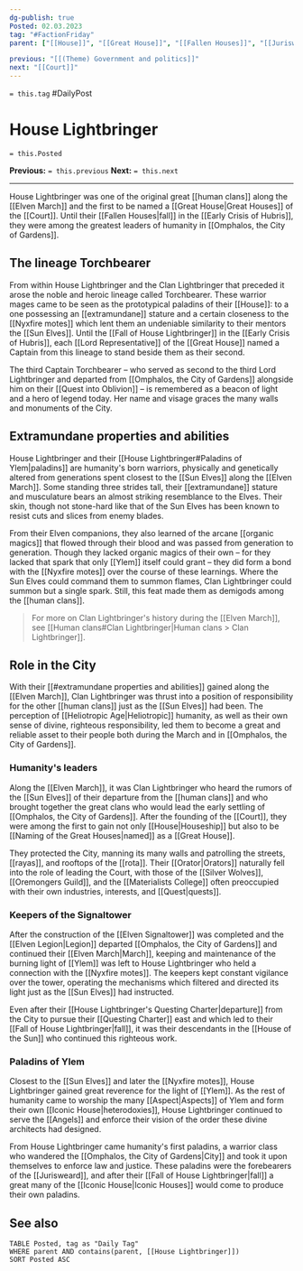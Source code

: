 ```yaml
---
dg-publish: true
Posted: 02.03.2023
tag: "#FactionFriday"
parent: ["[[House]]", "[[Great House]]", "[[Fallen Houses]]", "[[Jurisweard]]"]

previous: "[[(Theme) Government and politics]]"
next: "[[Court]]"
---
```

`= this.tag` #DailyPost
# House Lightbringer
`= this.Posted`

**Previous:** `= this.previous`
**Next:** `= this.next`

---

House Lightbringer was one of the original great [[human clans]] along the [[Elven March]] and the first to be named a [[Great House|Great Houses]] of the [[Court]]. Until their [[Fallen Houses|fall]] in the [[Early Crisis of Hubris]], they were among the greatest leaders of humanity in [[Omphalos, the City of Gardens]].

## The lineage Torchbearer

From within House Lightbringer and the Clan Lightbringer that preceded it arose the noble and heroic lineage called Torchbearer. These warrior mages came to be seen as the prototypical paladins of their [[House]]: to a one possessing an [[extramundane]] stature and a certain closeness to the [[Nyxfire motes]] which lent them an undeniable similarity to their mentors the [[Sun Elves]]. Until the [[Fall of House Lightbringer]] in the [[Early Crisis of Hubris]], each [[Lord Representative]] of the [[Great House]] named a Captain from this lineage to stand beside them as their second.

The third Captain Torchbearer – who served as second to the third Lord Lightbringer and departed from [[Omphalos, the City of Gardens]] alongside him on their [[Quest into Oblivion]] – is remembered as a beacon of light and a hero of legend today. Her name and visage graces the many walls and monuments of the City.

## Extramundane properties and abilities

House Lightbringer and their [[House Lightbringer#Paladins of Ylem|paladins]] are humanity's born warriors, physically and genetically altered from generations spent closest to the [[Sun Elves]] along the [[Elven March]]. Some standing three strides tall, their [[extramundane]] stature and musculature bears an almost striking resemblance to the Elves. Their skin, though not stone-hard like that of the Sun Elves has been known to resist cuts and slices from enemy blades.

From their Elven companions, they also learned of the arcane [[organic magics]] that flowed through their blood and was passed from generation to generation. Though they lacked organic magics of their own – for they lacked that spark that only [[Ylem]] itself could grant – they did form a bond with the [[Nyxfire motes]] over the course of these learnings. Where the Sun Elves could command them to summon flames, Clan Lightbringer could summon but a single spark. Still, this feat made them as demigods among the [[human clans]].

> For more on Clan Lightbringer's history during the [[Elven March]], see [[Human clans#Clan Lightbringer|Human clans > Clan Lightbringer]].

## Role in the City

With their [[#extramundane properties and abilities]] gained along the [[Elven March]], Clan Lightbringer was thrust into a position of responsibility for the other [[human clans]] just as the [[Sun Elves]] had been. The perception of [[Heliotropic Age|Heliotropic]] humanity, as well as their own sense of divine, righteous responsibility, led them to become a great and reliable asset to their people both during the March and in [[Omphalos, the City of Gardens]].

### Humanity's leaders

Along the [[Elven March]], it was Clan Lightbringer who heard the rumors of the [[Sun Elves]] of their departure from the [[human clans]] and who brought together the great clans who would lead the early settling of [[Omphalos, the City of Gardens]]. After the founding of the [[Court]], they were among the first to gain not only [[House|Houseship]] but also to be [[Naming of the Great Houses|named]] as a [[Great House]].

They protected the City, manning its many walls and patrolling the streets, [[rayas]], and rooftops of the [[rota]]. Their [[Orator|Orators]] naturally fell into the role of leading the Court, with those of the [[Silver Wolves]], [[Oremongers Guild]], and the [[Materialists College]] often preoccupied with their own industries, interests, and [[Quest|quests]].

### Keepers of the Signaltower

After the construction of the [[Elven Signaltower]] was completed and the [[Elven Legion|Legion]] departed [[Omphalos, the City of Gardens]] and continued their [[Elven March|March]], keeping and maintenance of the burning light of [[Ylem]] was left to House Lightbringer who held a connection with the [[Nyxfire motes]]. The keepers kept constant vigilance over the tower, operating the mechanisms which filtered and directed its light just as the [[Sun Elves]] had instructed.

Even after their [[House Lightbringer's Questing Charter|departure]] from the City to pursue their [[Questing Charter]] east and which led to their [[Fall of House Lightbringer|fall]], it was their descendants in the [[House of the Sun]] who continued this righteous work.

### Paladins of Ylem

Closest to the [[Sun Elves]] and later the [[Nyxfire motes]], House Lightbringer gained great reverence for the light of [[Ylem]]. As the rest of humanity came to worship the many [[Aspect|Aspects]] of Ylem and form their own [[Iconic House|heterodoxies]], House Lightbringer continued to serve the [[Angels]] and enforce their vision of the order these divine architects had designed.

From House Lightbringer came humanity's first paladins, a warrior class who wandered the [[Omphalos, the City of Gardens|City]] and took it upon themselves to enforce law and justice. These paladins were the forebearers of the [[Jurisweard]], and after their [[Fall of House Lightbringer|fall]] a great many of the [[Iconic House|Iconic Houses]] would come to produce their own paladins.

## See also
```dataview
TABLE Posted, tag as "Daily Tag"
WHERE parent AND contains(parent, [[House Lightbringer]])
SORT Posted ASC
```